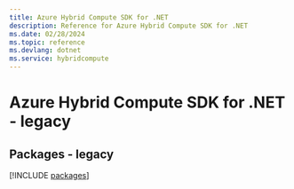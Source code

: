 ```yaml
---
title: Azure Hybrid Compute SDK for .NET
description: Reference for Azure Hybrid Compute SDK for .NET
ms.date: 02/28/2024
ms.topic: reference
ms.devlang: dotnet
ms.service: hybridcompute
---
```

# Azure Hybrid Compute SDK for .NET - legacy
## Packages - legacy
[!INCLUDE [packages](hybrid-compute-index.md)]